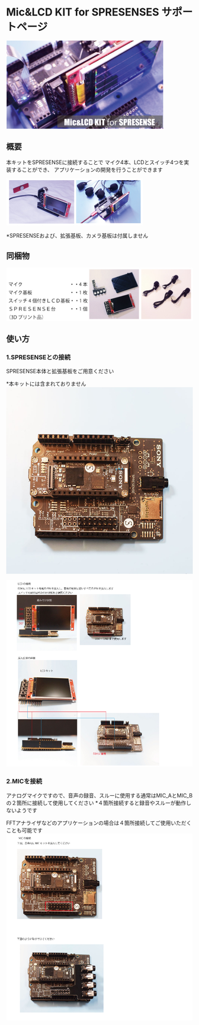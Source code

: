 # Mic&LCD KIT for SPRESENSES サポートページ
![photo](main.jpg)
## 概要
本キットをSPRESENSEに接続することで
マイク4本、LCDとスイッチ4つを実装することができ、
アプリケーションの開発を行うことができます

![photo](main2.jpg)

*SPRESENSEおよび、拡張基板、カメラ基板は付属しません

## 同梱物
![photo](sub.jpg)

## 使い方
### 1.SPRESENSEとの接続

SPRESENSE本体と拡張基板をご用意ください

*本キットには含まれておりません
![ohiti1](set.jpg)


![join](torituke.jpg)

### 2.MICを接続
アナログマイクですので、音声の録音、スルーに使用する通常はMIC_AとMIC_Bの２箇所に接続して使用してください
*４箇所接続すると録音やスルーが動作しないようです

FFTアナライザなどのアプリケーションの場合は４箇所接続してご使用いただくことも可能です
![photo](photo2.jpg)